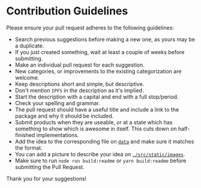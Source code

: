 # Contribution Guidelines

Please ensure your pull request adheres to the following guidelines:

- Search previous suggestions before making a new one, as yours may be a duplicate.
- If you just created something, wait at least a couple of weeks before submitting.
- Make an individual pull request for each suggestion.
- New categories, or improvements to the existing categorization are welcome.
- Keep descriptions short and simple, but descriptive.
- Don't mention `IPFS` in the description as it's implied.
- Start the description with a capital and end with a full stop/period.
- Check your spelling and grammar.
- The pull request should have a useful title and include a link to the package and why it should be included.
- Submit products when they are useable, or at a state which has something to show which is awesome in itself. This cuts down on half-finished implementations.
- Add the idea to the corresponding file on [`data`](./data) and make sure it matches the format.
- You can add a picture to describe your idea on [`./src/static/images`](./src/static/images).
- Make sure to run `node run build:readme` or `yarn build:readme` before submitting the Pull Request.

Thank you for your suggestions!
